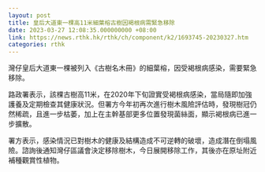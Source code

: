 ```yaml
---
layout: post
title: 皇后大道東一棵高11米細葉榕古樹因褐根病需緊急移除
date: 2023-03-27 12:08:35.000000000 +08:00
link: https://news.rthk.hk/rthk/ch/component/k2/1693745-20230327.htm
categories: rthk
---
```


灣仔皇后大道東一棵被列入《古樹名木冊》的細葉榕，因受褐根病感染，需要緊急移除。

路政署表示，該棵古樹高11米，在2020年下旬證實受褐根病感染，當局隨即加強護養及定期檢查其健康狀況。但署方今年初再次進行樹木風險評估時，發現樹冠仍然稀疏，且進一步枯萎，加上在主幹基部更多位置發現菌絲面，顯示褐根病已進一步擴散。

署方表示，感染情況已對樹木的健康及結構造成不可逆轉的破壞，造成潛在倒塌風險。諮詢後通知灣仔區議會決定移除樹木，今日展開移除工作，其後亦在原址附近補種觀賞性植物。

